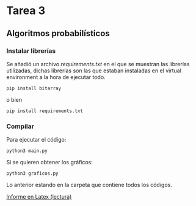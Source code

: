 # Tarea 3
## Algoritmos probabilísticos


### Instalar librerías
Se añadió un archivo *requirements.txt* en el que se muestran las librerías utilizadas, dichas librerías son las que estaban instaladas en el virtual environment a la hora de ejecutar todo.

```
pip install bitarray
```

o bien

```
pip install requirements.txt
```

### Compilar
Para ejecutar el código:
```
python3 main.py
```
Si se quieren obtener los gráficos:
```
python3 graficos.py
```

Lo anterior estando en la carpeta que contiene todos los códigos.

[Informe en Latex (lectura)](https://www.overleaf.com/read/nxwqhznpzmyc)
